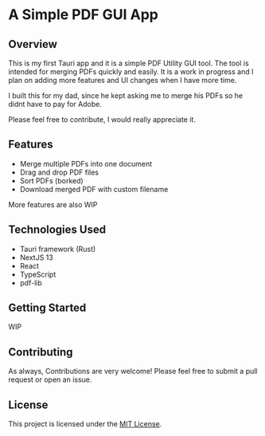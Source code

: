# A Simple PDF GUI App

## Overview

This is my first Tauri app and it is a simple PDF Utility GUI tool. The tool is intended for merging PDFs quickly and easily. It is a work in progress and I plan on adding more features and UI changes when I have more time.

I built this for my dad, since he kept asking me to merge his PDFs so he didnt have to pay for Adobe.

Please feel free to contribute, I would really appreciate it.

## Features

- Merge multiple PDFs into one document
- Drag and drop PDF files
- Sort PDFs (borked)
- Download merged PDF with custom filename

More features are also WIP

## Technologies Used

- Tauri framework (Rust)
- NextJS 13
- React
- TypeScript
- pdf-lib

## Getting Started

WIP

## Contributing

As always, Contributions are very welcome! Please feel free to submit a pull request or open an issue.

## License

This project is licensed under the [MIT License](https://opensource.org/licenses/MIT).
